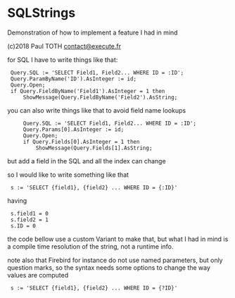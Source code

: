 # SQLStrings

Demonstration of how to implement a feature I had in mind

(c)2018 Paul TOTH <contact@execute.fr>

for SQL I have to write things like that:
```
 Query.SQL := 'SELECT Field1, Field2... WHERE ID = :ID';
 Query.ParamByName('ID').AsInteger := id;
 Query.Open;
 if Query.FieldByName('Field1').AsInteger = 1 then
	 ShowMessage(Query.FieldByName('Field2').AsString;
```
you can also write things like that to avoid field name lookups
```
	 Query.SQL := 'SELECT Field1, Field2... WHERE ID = :ID';
	 Query.Params[0].AsInteger := id;
	 Query.Open;
	 if Query.Fields[0].AsInteger = 1 then
		 ShowMessage(Query.Fields[1].AsString;
```
but add a field in the SQL and all the index can change

so I would like to write something like that
```
 s := 'SELECT {field1}, {field2} ... WHERE ID = {:ID}'
```
having
```
 s.field1 = 0
 s.field2 = 1
 s.ID = 0
```
the code bellow use a custom Variant to make that, but what I had in mind
is a compile time resolution of the string, not a runtime info.

note also that Firebird for instance do not use named parameters, but only question marks,
so the syntax needs some options to change the way values are computed
```
 s := 'SELECT {field1}, {field2} ... WHERE ID = {?ID}'
```